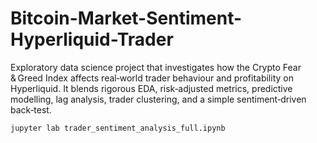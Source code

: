 # Bitcoin-Market-Sentiment-Hyperliquid-Trader

Exploratory data science project that investigates how the Crypto Fear & Greed Index affects real‑world trader behaviour and profitability on Hyperliquid. It blends rigorous EDA, risk‑adjusted metrics, predictive modelling, lag analysis, trader clustering, and a simple sentiment‑driven back‑test.

```jupyter lab trader_sentiment_analysis_full.ipynb```
